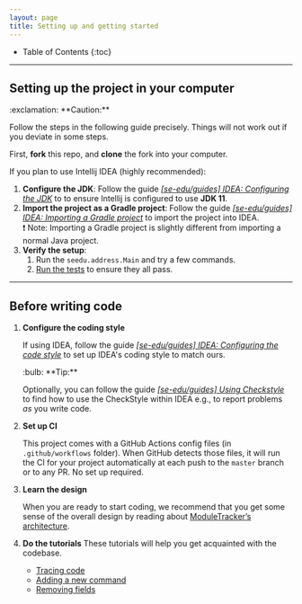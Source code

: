 ```yaml
---
layout: page
title: Setting up and getting started
---
```


* Table of Contents
{:toc}


--------------------------------------------------------------------------------------------------------------------

## Setting up the project in your computer

<div markdown="span" class="alert alert-warning">:exclamation: **Caution:**

Follow the steps in the following guide precisely. Things will not work out if you deviate in some steps.
</div>

First, **fork** this repo, and **clone** the fork into your computer.

If you plan to use Intellij IDEA (highly recommended):
1. **Configure the JDK**: Follow the guide
[_[se-edu/guides] IDEA: Configuring the JDK_](https://se-education.org/guides/tutorials/intellijJdk.html) to to ensure
Intellij is configured to use **JDK 11**.
2. **Import the project as a Gradle project**: Follow the guide
[_[se-edu/guides] IDEA: Importing a Gradle project_](https://tinyurl.com/45et7trt) to import the project into IDEA.<br>
  :exclamation: Note: Importing a Gradle project is slightly different from importing a normal Java project.
3. **Verify the setup**:
   1. Run the `seedu.address.Main` and try a few commands.
   1. [Run the tests](Testing.md) to ensure they all pass.

--------------------------------------------------------------------------------------------------------------------

## Before writing code

1. **Configure the coding style**

   If using IDEA, follow the guide
[_[se-edu/guides] IDEA: Configuring the code style_](https://se-education.org/guides/tutorials/intellijCodeStyle.html)
to set up IDEA's coding style to match ours.

   <div markdown="span" class="alert alert-primary">:bulb: **Tip:**

   Optionally, you can follow the guide
[_[se-edu/guides] Using Checkstyle_](https://se-education.org/guides/tutorials/checkstyle.html) to find how to use the
CheckStyle within IDEA e.g., to report problems _as_ you write code.
   </div>

2. **Set up CI**

   This project comes with a GitHub Actions config files (in `.github/workflows` folder). When GitHub detects those
files, it will run the CI for your project automatically at each push to the `master` branch or to any PR.
No set up required.

3. **Learn the design**

   When you are ready to start coding, we recommend that you get some sense of the overall design by reading about
[ModuleTracker’s architecture](DeveloperGuide.md#architecture).

4. **Do the tutorials**
   These tutorials will help you get acquainted with the codebase.

   * [Tracing code](tutorials/TracingCode.md)
   * [Adding a new command](tutorials/AddRemark.md)
   * [Removing fields](tutorials/RemovingFields.md)
